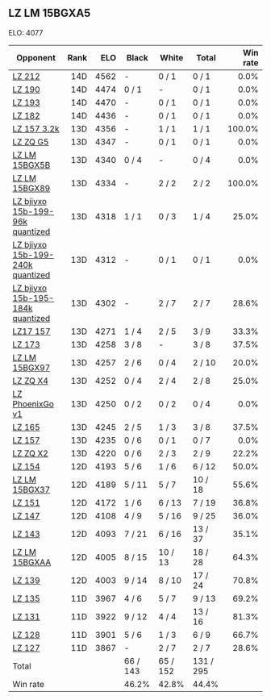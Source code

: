 ## LZ LM 15BGXA5 ##

ELO: 4077

Opponent | Rank | ELO | Black | White | Total | Win rate
---------|-----:|----:|-------|-------|-------|-------:
[LZ 212](LZ%20212.md) | 14D | 4562 | - | 0 / 1 | 0 / 1 | 0.0%
[LZ 190](LZ%20190.md) | 14D | 4474 | 0 / 1 | - | 0 / 1 | 0.0%
[LZ 193](LZ%20193.md) | 14D | 4470 | - | 0 / 1 | 0 / 1 | 0.0%
[LZ 182](LZ%20182.md) | 14D | 4436 | - | 0 / 1 | 0 / 1 | 0.0%
[LZ 157 3.2k](LZ%20157%203.2k.md) | 13D | 4356 | - | 1 / 1 | 1 / 1 | 100.0%
[LZ ZQ G5](LZ%20ZQ%20G5.md) | 13D | 4347 | - | 0 / 1 | 0 / 1 | 0.0%
[LZ LM 15BGX5B](LZ%20LM%2015BGX5B.md) | 13D | 4340 | 0 / 4 | - | 0 / 4 | 0.0%
[LZ LM 15BGX89](LZ%20LM%2015BGX89.md) | 13D | 4334 | - | 2 / 2 | 2 / 2 | 100.0%
[LZ bjiyxo 15b-199-96k quantized](LZ%20bjiyxo%2015b-199-96k%20quantized.md) | 13D | 4318 | 1 / 1 | 0 / 3 | 1 / 4 | 25.0%
[LZ bjiyxo 15b-199-240k quantized](LZ%20bjiyxo%2015b-199-240k%20quantized.md) | 13D | 4312 | - | 0 / 1 | 0 / 1 | 0.0%
[LZ bjiyxo 15b-195-184k quantized](LZ%20bjiyxo%2015b-195-184k%20quantized.md) | 13D | 4302 | - | 2 / 7 | 2 / 7 | 28.6%
[LZ17 157](LZ17%20157.md) | 13D | 4271 | 1 / 4 | 2 / 5 | 3 / 9 | 33.3%
[LZ 173](LZ%20173.md) | 13D | 4258 | 3 / 8 | - | 3 / 8 | 37.5%
[LZ LM 15BGX97](LZ%20LM%2015BGX97.md) | 13D | 4257 | 2 / 6 | 0 / 4 | 2 / 10 | 20.0%
[LZ ZQ X4](LZ%20ZQ%20X4.md) | 13D | 4252 | 0 / 4 | 2 / 4 | 2 / 8 | 25.0%
[LZ PhoenixGo v1](LZ%20PhoenixGo%20v1.md) | 13D | 4250 | 0 / 2 | 0 / 2 | 0 / 4 | 0.0%
[LZ 165](LZ%20165.md) | 13D | 4245 | 2 / 5 | 1 / 3 | 3 / 8 | 37.5%
[LZ 157](LZ%20157.md) | 13D | 4235 | 0 / 6 | 0 / 1 | 0 / 7 | 0.0%
[LZ ZQ X2](LZ%20ZQ%20X2.md) | 13D | 4220 | 0 / 6 | 2 / 3 | 2 / 9 | 22.2%
[LZ 154](LZ%20154.md) | 12D | 4193 | 5 / 6 | 1 / 6 | 6 / 12 | 50.0%
[LZ LM 15BGX37](LZ%20LM%2015BGX37.md) | 12D | 4189 | 5 / 11 | 5 / 7 | 10 / 18 | 55.6%
[LZ 151](LZ%20151.md) | 12D | 4172 | 1 / 6 | 6 / 13 | 7 / 19 | 36.8%
[LZ 147](LZ%20147.md) | 12D | 4108 | 4 / 9 | 5 / 16 | 9 / 25 | 36.0%
[LZ 143](LZ%20143.md) | 12D | 4093 | 7 / 21 | 6 / 16 | 13 / 37 | 35.1%
[LZ LM 15BGXAA](LZ%20LM%2015BGXAA.md) | 12D | 4005 | 8 / 15 | 10 / 13 | 18 / 28 | 64.3%
[LZ 139](LZ%20139.md) | 12D | 4003 | 9 / 14 | 8 / 10 | 17 / 24 | 70.8%
[LZ 135](LZ%20135.md) | 11D | 3967 | 4 / 6 | 5 / 7 | 9 / 13 | 69.2%
[LZ 131](LZ%20131.md) | 11D | 3922 | 9 / 12 | 4 / 4 | 13 / 16 | 81.3%
[LZ 128](LZ%20128.md) | 11D | 3901 | 5 / 6 | 1 / 3 | 6 / 9 | 66.7%
[LZ 127](LZ%20127.md) | 11D | 3867 | - | 2 / 7 | 2 / 7 | 28.6%
Total | | | 66 / 143 | 65 / 152 | 131 / 295 | 
Win rate| | | 46.2% | 42.8% | 44.4% | 
